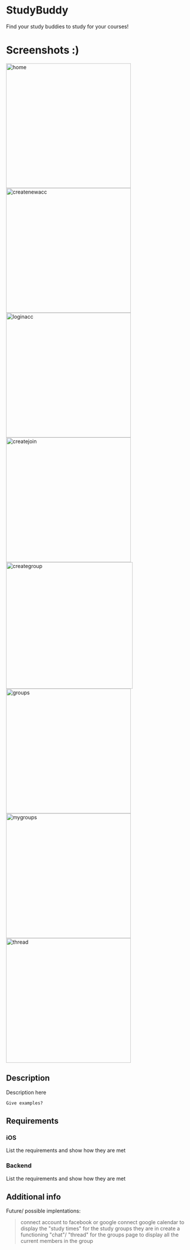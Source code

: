 # StudyBuddy

Find your study buddies to study for your courses!

# Screenshots :)
<img width="340" alt="home" src="https://user-images.githubusercontent.com/50306692/57203165-ab78ec00-6f7b-11e9-85d0-cc11eb2c0fa2.png">

<img width="340" alt="createnewacc" src="https://user-images.githubusercontent.com/50306692/57203459-3eb32100-6f7e-11e9-8567-c000c91b876d.png">

<img width="340" alt="loginacc" src="https://user-images.githubusercontent.com/50306692/57203466-4d013d00-6f7e-11e9-9f8c-14ba8d347544.png">

<img width="340" alt="createjoin" src="https://user-images.githubusercontent.com/50306692/57203185-e844e300-6f7b-11e9-91e6-a390b5391f36.png">

<img width="345" alt="creategroup" src="https://user-images.githubusercontent.com/50306692/57203476-64d8c100-6f7e-11e9-93c5-cfd211eca5e2.png">

<img width="340" alt="groups" src="https://user-images.githubusercontent.com/50306692/57203195-07dc0b80-6f7c-11e9-881b-3bf16f3012b6.png">

<img width="340" alt="mygroups" src="https://user-images.githubusercontent.com/50306692/57203228-47a2f300-6f7c-11e9-831a-1db75461065e.png">

<img width="340" alt="thread" src="https://user-images.githubusercontent.com/50306692/57203231-4a9de380-6f7c-11e9-8723-b0c5e1e1d6fa.png">


## Description

Description here

```
Give examples?
```

## Requirements

### iOS

List the requirements and show how they are met

### Backend

List the requirements and show how they are met

## Additional info

Future/ possible implentations:
> connect account to facebook or google 
> connect google calendar to display the "study times" for the study groups they are in
> create a functioning "chat"/ "thread" for the groups
> page to display all the current members in the group


